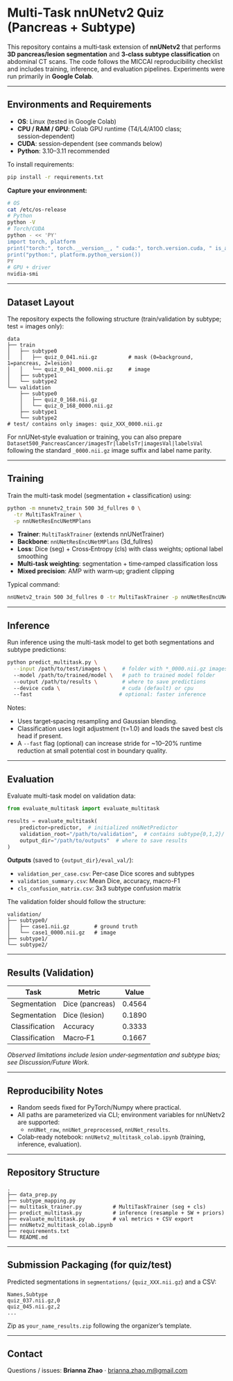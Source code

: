 # Multi‑Task nnUNetv2 Quiz (Pancreas + Subtype)

This repository contains a multi‑task extension of **nnUNetv2** that performs **3D pancreas/lesion segmentation** and **3‑class subtype classification** on abdominal CT scans. The code follows the MICCAI reproducibility checklist and includes training, inference, and evaluation pipelines. Experiments were run primarily in **Google Colab**.

---

## Environments and Requirements

- **OS**: Linux (tested in Google Colab)
- **CPU / RAM / GPU**: Colab GPU runtime (T4/L4/A100 class; session‑dependent)
- **CUDA**: session‑dependent (see commands below)
- **Python**: 3.10–3.11 recommended

To install requirements:

```bash
pip install -r requirements.txt
```

**Capture your environment:**

```bash
# OS
cat /etc/os-release
# Python
python -V
# Torch/CUDA
python - << 'PY'
import torch, platform
print("torch:", torch.__version__, " cuda:", torch.version.cuda, " is_available:", torch.cuda.is_available())
print("python:", platform.python_version())
PY
# GPU + driver
nvidia-smi
```

---

## Dataset Layout

The repository expects the following structure (train/validation by subtype; test = images only):

```
data
├── train
│   ├── subtype0
│   │   ├── quiz_0_041.nii.gz          # mask (0=background, 1=pancreas, 2=lesion)
│   │   └── quiz_0_041_0000.nii.gz     # image
│   ├── subtype1
│   └── subtype2
└── validation
    ├── subtype0
    │   ├── quiz_0_168.nii.gz
    │   └── quiz_0_168_0000.nii.gz
    ├── subtype1
    └── subtype2
# test/ contains only images: quiz_XXX_0000.nii.gz
```

For nnUNet‑style evaluation or training, you can also prepare `Dataset500_PancreasCancer/imagesTr|labelsTr|imagesVal|labelsVal` following the standard `_0000.nii.gz` image suffix and label name parity.

---

## Training

Train the multi-task model (segmentation + classification) using:

```bash
python -m nnunetv2_train 500 3d_fullres 0 \
  -tr MultiTaskTrainer \
  -p nnUNetResEncUNetMPlans
```

- **Trainer**: `MultiTaskTrainer` (extends nnUNetTrainer)
- **Backbone**: `nnUNetResEncUNetMPlans` (3d_fullres)
- **Loss**: Dice (seg) + Cross‑Entropy (cls) with class weights; optional label smoothing
- **Multi‑task weighting**: segmentation + time‑ramped classification loss
- **Mixed precision**: AMP with warm‑up; gradient clipping

Typical command:

```bash
nnUNetv2_train 500 3d_fullres 0 -tr MultiTaskTrainer -p nnUNetResEncUNetMPlans
```

---

## Inference

Run inference using the multi-task model to get both segmentations and subtype predictions:

```bash
python predict_multitask.py \
  --input /path/to/test/images \     # folder with *_0000.nii.gz images
  --model /path/to/trained/model \   # path to trained model folder
  --output /path/to/results \        # where to save predictions
  --device cuda \                    # cuda (default) or cpu
  --fast                            # optional: faster inference
```

Notes:

- Uses target‑spacing resampling and Gaussian blending.
- Classification uses logit adjustment (τ=1.0) and loads the saved best cls head if present.
- A `--fast` flag (optional) can increase stride for ~10–20% runtime reduction at small potential cost in boundary quality.

---

## Evaluation

Evaluate multi-task model on validation data:

```python
from evaluate_multitask import evaluate_multitask

results = evaluate_multitask(
    predictor=predictor,  # initialized nnUNetPredictor
    validation_root="/path/to/validation",  # contains subtype{0,1,2}/ folders
    output_dir="/path/to/outputs"  # where to save results
)
```

**Outputs** (saved to `{output_dir}/eval_val/`):

- `validation_per_case.csv`: Per-case Dice scores and subtypes
- `validation_summary.csv`: Mean Dice, accuracy, macro-F1
- `cls_confusion_matrix.csv`: 3x3 subtype confusion matrix

The validation folder should follow the structure:

```
validation/
├── subtype0/
│   ├── case1.nii.gz        # ground truth
│   └── case1_0000.nii.gz   # image
├── subtype1/
└── subtype2/
```

---

## Results (Validation)

| Task           | Metric          | Value  |
| -------------- | --------------- | ------ |
| Segmentation   | Dice (pancreas) | 0.4564 |
| Segmentation   | Dice (lesion)   | 0.1890 |
| Classification | Accuracy        | 0.3333 |
| Classification | Macro‑F1        | 0.1667 |

_Observed limitations include lesion under‑segmentation and subtype bias; see Discussion/Future Work._

---

## Reproducibility Notes

- Random seeds fixed for PyTorch/Numpy where practical.
- All paths are parameterized via CLI; environment variables for nnUNetv2 are supported:
  - `nnUNet_raw`, `nnUNet_preprocessed`, `nnUNet_results`.
- Colab‑ready notebook: `nnUNetv2_multitask_colab.ipynb` (training, inference, evaluation).

---

## Repository Structure

```
.
├── data_prep.py
├── subtype_mapping.py
|── multitask_trainer.py          # MultiTaskTrainer (seg + cls)
├── predict_multitask.py          # inference (resample + SW + priors)
├── evaluate_multitask.py         # val metrics + CSV export
├── nnUNetv2_multitask_colab.ipynb
├── requirements.txt
└── README.md
```

---

## Submission Packaging (for quiz/test)

Predicted segmentations in `segmentations/` (`quiz_XXX.nii.gz`) and a CSV:

```
Names,Subtype
quiz_037.nii.gz,0
quiz_045.nii.gz,2
...
```

Zip as `your_name_results.zip` following the organizer’s template.

---

## Contact

Questions / issues: **Brianna Zhao** · brianna.zhao.m@gmail.com
